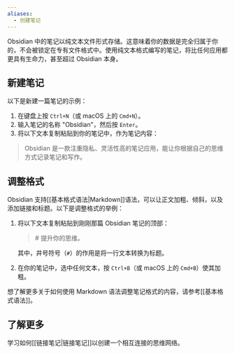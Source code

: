 ```yaml
---
aliases:
  - 创建笔记
---
```


Obsidian 中的笔记以纯文本文件形式存储。这意味着你的数据是完全归属于你的，不会被锁定在专有文件格式中。使用纯文本格式编写的笔记，将比任何应用都更具有生命力，甚至超过 Obsidian 本身。

## 新建笔记

以下是新建一篇笔记的示例：

1. 在键盘上按 `Ctrl+N`（或 macOS 上的 `Cmd+N`）。
2. 输入笔记的名称 "Obsidian"，然后按 `Enter`。
3. 将以下文本复制粘贴到你的笔记中，作为笔记内容：

> Obsidian 是一款注重隐私、灵活性高的笔记应用，能让你根据自己的思维方式记录笔记和写作。

## 调整格式

Obsidian 支持[[基本格式语法|Markdown]]语法，可以让正文加粗、倾斜，以及添加链接和标题。以下是调整格式的举例：

1. 将以下文本复制粘贴到刚刚那篇 Obsidian 笔记的顶部：

   > \# 提升你的思维。

   其中，井号符号（`#`）的作用是将一行文本转换为标题。

2. 在你的笔记中，选中任何文本，按 `Ctrl+B`（或 macOS 上的 `Cmd+B`）使其加粗。

想了解更多关于如何使用 Markdown 语法调整笔记格式的内容，请参考[[基本格式语法]]。

## 了解更多

学习如何[[链接笔记|链接笔记]]以创建一个相互连接的思维网络。